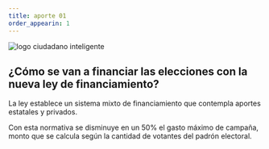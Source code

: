 ```yaml
---
title: aporte 01
order_appearin: 1
---
```

<section id="aporte-01">
  <div class="col-md-2 hidden-xs">
    <img src="" alt="">
  </div>
  <div class="col-md-8">
    <div><img src="logo.png" alt="logo ciudadano inteligente"></div>
    <div>
      <h2>¿Cómo se van a financiar las elecciones <span class="txt-celestino">con la nueva ley de financiamiento</span>?</h2>
      <p>La ley establece un sistema mixto de financiamiento que contempla aportes <span class="txt-rogelio">estatales</span> y <span class="txt-rubio">privados</span>.</p>
      <p>Con esta normativa <span class="txt-celestino">se disminuye en un 50% el gasto máximo de campaña</span>, monto que se calcula según la cantidad de votantes del padrón electoral.</p>
    </div>
  </div>
  <div class="col-md-2 hidden-xs">
    <img src="" alt="">
  </div>
</section>